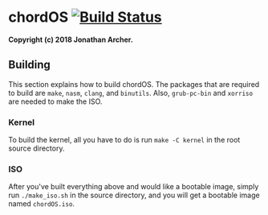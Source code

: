 # chordOS [![Build Status](https://travis-ci.org/OmeletHopper/chordOS.svg?branch=master)](https://travis-ci.org/OmeletHopper/chordOS)
**Copyright (c) 2018 Jonathan Archer.**

## Building
This section explains how to build chordOS. The packages that are required to build are `make`, `nasm`, `clang`, and `binutils`. Also, `grub-pc-bin` and `xorriso` are needed to make the ISO.

### Kernel
To build the kernel, all you have to do is run `make -C kernel` in the root source directory.

### ISO
After you've built everything above and would like a bootable image, simply run `./make_iso.sh` in the source directory, and you will get a bootable image named `chordOS.iso`.
